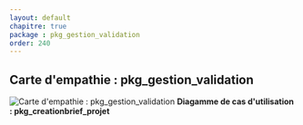 ```yaml
---
layout: default
chapitre: true
package : pkg_gestion_validation
order: 240
---
```


## Carte d'empathie : pkg_gestion_validation

![Carte d'empathie : pkg_gestion_validation](/prototype/diagrammes/pkg_gestion_validation/carte_empathie_pkg_gestion_validation.svg)
**Diagamme de cas d'utilisation : pkg_creationbrief_projet**